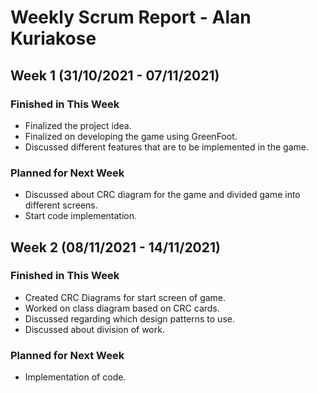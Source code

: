 # Weekly Scrum Report - Alan Kuriakose

## Week 1 (31/10/2021 - 07/11/2021)

### Finished in This Week
* Finalized the project idea.
* Finalized on developing the game using GreenFoot.
* Discussed different features that are to be implemented in the game.

### Planned for Next Week
* Discussed about CRC diagram for the game and divided game into different screens.
* Start code implementation.

## Week 2 (08/11/2021 - 14/11/2021)

### Finished in This Week
* Created CRC Diagrams for start screen of game.
* Worked on class diagram based on CRC cards.
* Discussed regarding which design patterns to use.
* Discussed about division of work.

### Planned for Next Week
* Implementation of code.
